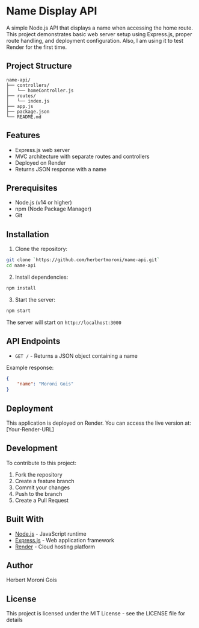 # Name Display API

A simple Node.js API that displays a name when accessing the home route. This project demonstrates basic web server setup using Express.js, proper route handling, and deployment configuration. Also, I am using it to test Render for the first time.

## Project Structure

```
name-api/
├── controllers/
│   └── homeController.js
├── routes/
│   └── index.js
├── app.js
├── package.json
└── README.md
```

## Features

- Express.js web server
- MVC architecture with separate routes and controllers
- Deployed on Render
- Returns JSON response with a name

## Prerequisites

- Node.js (v14 or higher)
- npm (Node Package Manager)
- Git

## Installation

1. Clone the repository:
```bash
git clone `https://github.com/herbertmoroni/name-api.git` 
cd name-api
```

2. Install dependencies:
```bash
npm install
```

3. Start the server:
```bash
npm start
```

The server will start on `http://localhost:3000`

## API Endpoints

- `GET /` - Returns a JSON object containing a name

Example response:
```json
{
    "name": "Moroni Gois"
}
```

## Deployment

This application is deployed on Render. You can access the live version at:
[Your-Render-URL]

## Development

To contribute to this project:

1. Fork the repository
2. Create a feature branch
3. Commit your changes
4. Push to the branch
5. Create a Pull Request

## Built With

- [Node.js](https://nodejs.org/) - JavaScript runtime
- [Express.js](https://expressjs.com/) - Web application framework
- [Render](https://render.com/) - Cloud hosting platform

## Author

Herbert Moroni Gois

## License

This project is licensed under the MIT License - see the LICENSE file for details
